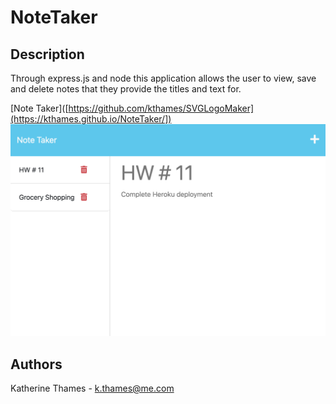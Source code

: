 # NoteTaker

## Description
Through express.js and node this application allows the user to view, save and delete notes that they provide the titles and text for. 

[Note Taker]([https://github.com/kthames/SVGLogoMaker](https://kthames.github.io/NoteTaker/])
![Note Taker](./Develop/assets/NoteTakerSS.png)

## Authors

Katherine Thames - k.thames@me.com
